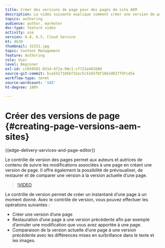 ```yaml
---
title: Créer des versions de page pour des pages de site AEM
description: La vidéo suivante explique comment créer une version de page, prévisualiser, restaurer une version de page et comparer la version actuelle de la page à une version enregistrée.
topics: authoring
audience: author, marketer
doc-type: feature video
activity: use
version: 6.4, 6.5, Cloud Service
kt: 4630
thumbnail: 32151.jpg
topic: Content Management
feature: Authoring
role: User
level: Beginner
exl-id: cc659581-031d-4f2a-90c1-cf721e481689
source-git-commit: bca54171856f32ec5c5165f8f1663d027f9fcd5e
workflow-type: tm+mt
source-wordcount: '143'
ht-degree: 100%

---
```


# Créer des versions de page {#creating-page-versions-aem-sites}

{{edge-delivery-services-and-page-editor}}

Le contrôle de version des pages permet aux auteurs et autrices de contenu de suivre les modifications associées à une page en créant une version de page. Il offre également la possibilité de prévisualiser, de restaurer et de comparer une version à la version actuelle d’une page.

>[!VIDEO](https://video.tv.adobe.com/v/32151?quality=12&learn=on)

Le contrôle de version permet de créer un instantané d’une page à un moment donné. Avec le contrôle de version, vous pouvez effectuer les opérations suivantes :
* Créer une version d’une page
* Restauration d’une page à une version précédente afin par exemple d’annuler une modification que vous avez apportée à une page.
* Comparaison de la version actuelle d’une page à une version précédente avec les différences mises en surbrillance dans le texte et les images.
